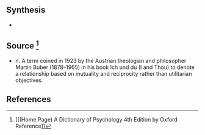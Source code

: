 ## Synthesis
- 
## Source [^1]
- n. A term coined in 1923 by the Austrian theologian and philosopher Martin Buber (1878–1965) in his book Ich und du (I and Thou) to denote a relationship based on mutuality and reciprocity rather than utilitarian objectives.
## References

[^1]: [[(Home Page) A Dictionary of Psychology 4th Edition by Oxford Reference]]